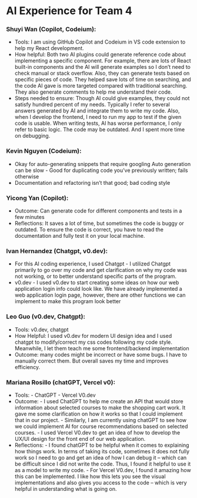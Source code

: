 # AI Experience for Team 4

### **Shuyi Wan** (Copilot, Codeium):

- Tools: I am using GitHub Copilot and Codeium in VS code extension to help my React development.
- How helpful: Both two AI plugins could generate reference code about implementing a specific component. For example, there are lots of React built-in components and the AI will generate examples so I don’t need to check manual or stack overflow. Also, they can generate tests based on specific pieces of code. They helped save lots of time on searching, and the code AI gave is more targeted compared with traditional searching. They also generate comments to help me understand their code.
- Steps needed to ensure: Though AI could give examples, they could not satisfy hundred percent of my needs. Typically I refer to several answers generated by AI and integrate them to write my code. Also, when I develop the frontend, I need to run my app to test if the given code is usable. When writing tests, AI has worse performance, I only refer to basic logic. The code may be outdated. And I spent more time on debugging.


### **Kevin Nguyen** (Codeium):

- Okay for auto-generating snippets that require googling
Auto generation can be slow
        - Good for duplicating code you’ve previously written; fails otherwise
- Documentation and refactoring isn’t that good; bad coding style


### **Yicong Yan** (Copilot):

- Outcome: Can generate code for different components and tests in a few minutes
- Reflections: It saves a lot of time, but sometimes the code is buggy or outdated. To ensure the code is correct, you have to read the documentation and fully test it on your local machine.


### **Ivan Hernandez** (Chatgpt, v0.dev):

- For this AI coding experience, I used Chatgpt
        - I utilized Chatgpt primarily to go over my code and get clarification on why my code was not working, or to better understand specific parts of the program.
- v0.dev
        - I used v0.dev to start creating some ideas on how our web application login info could look like. We have already implemented a web application login page, however, there are other functions we can implement to make this program look better


### **Leo Guo** (v0.dev, Chatgpt):

- Tools: v0.dev, chatgpt
- How Helpful: I used v0.dev for modern UI design idea and I used chatgpt to modify/correct my css codes following my code style. Meanwhile, I let them teach me some frontend/backend implementation
- Outcome: many codes might be incorrect or have some bugs. I have to manually correct them. But overall saves my time and improves efficiency.


### **Mariana Rosillo** (chatGPT, Vercel v0):

- Tools:
        - ChatGPT
        - Vercel V0.dev
- Outcome:
        - I used ChatGPT to help me create an API that would store information about selected courses to make the shopping cart work. It gave me some clarification on how it works so that I could implement that in our project.
        - Similarly, I am currently using chatGPT to see how we could implement AI for course recommendations based on selected courses.
        - I used Vercel V0.dev to get an idea of how to develop the UX/UI design for the front end of our web application.
- Reflections:
        - I found chatGPT to be helpful when it comes to explaining how things work. In terms of taking its code, sometimes it does not fully work so I need to go and get an idea of how I can debug it – which can be difficult since I did not write the code. Thus, I found it helpful to use it as a model to write my code.
        - For Vercel V0.dev, I found it amazing how this can be implemented. I like how this lets you see the visual implementations and also gives you access to the code – which is very helpful in understanding what is going on.

